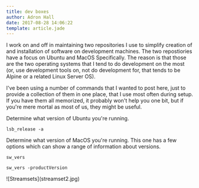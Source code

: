```yaml
---
title: dev boxes
author: Adron Hall
date: 2017-08-28 14:06:22
template: article.jade
---
```


I work on and off in maintaining two repositories I use to simplify creation of and installation of software on development machines. The two repostiories have a focus on Ubuntu and MacOS Specifically. The reason is that those are the two operating systems that I tend to do development on the most (or, use development tools on, not do development for, that tends to be Alpine or a related Linux Server OS).

I've been using a number of commands that I wanted to post here, just to provide a collection of them in one place, that I use most often during setup. If you have them all memorized, it probably won't help you one bit, but if you're mere mortal as most of us, they might be useful.

<span class="more"></span>

Determine what version of Ubuntu you're running.

```
lsb_release -a
```

Determine what version of MacOS you're running. This one has a few options which can show a range of information about versions.

```
sw_vers
```

```
sw_vers -productVersion
```


<div class="image float-right">
    ![Streamsets](streamset2.jpg)
</div>
